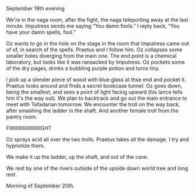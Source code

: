 September 19th evening

We're in the naga room, after the fight, the naga teleporting away at the last minute. Imputress sends me saying “You damn fools.” I reply back, “You have your damn spells, fool.”

Oz wants to go in the hole on the stage in the room that Imputress came out of of, in search of the spells. Praetus and I follow him. Oz collapses some smaller holes diverging from the main one. The end point is a chemical laboratory, but looks like it was ransacked by Imputress. Oz pockets some of the dry pages, drinks a bubbling purple potion and turns tiny.

I pick up a slender piece of wood with blue glass at thse end and pocket it. Praetus looks around and finds a secret bookcase tunnel. Oz goes down, being the smallest, and sees a point of light facing upward (his lance tells him it's the way out). We plan to backtrack and go out the main entrance to meet with Tefadarian tomorrow. We encounter the troll on the way back, after smashing the ladder in the shaft. And another female troll from the pantry room.

FIIIIIIIIIIIIIIIIIIIIIIIGHT

Oz sprays acid all over the two trolls. Praetus takes all the damage. I try and hypnotize them.

We make it up the ladder, up the shaft, and out of the cave.

We rest by one of the rivers outside of the upside down world tree and long rest.

Morning of September 20th.